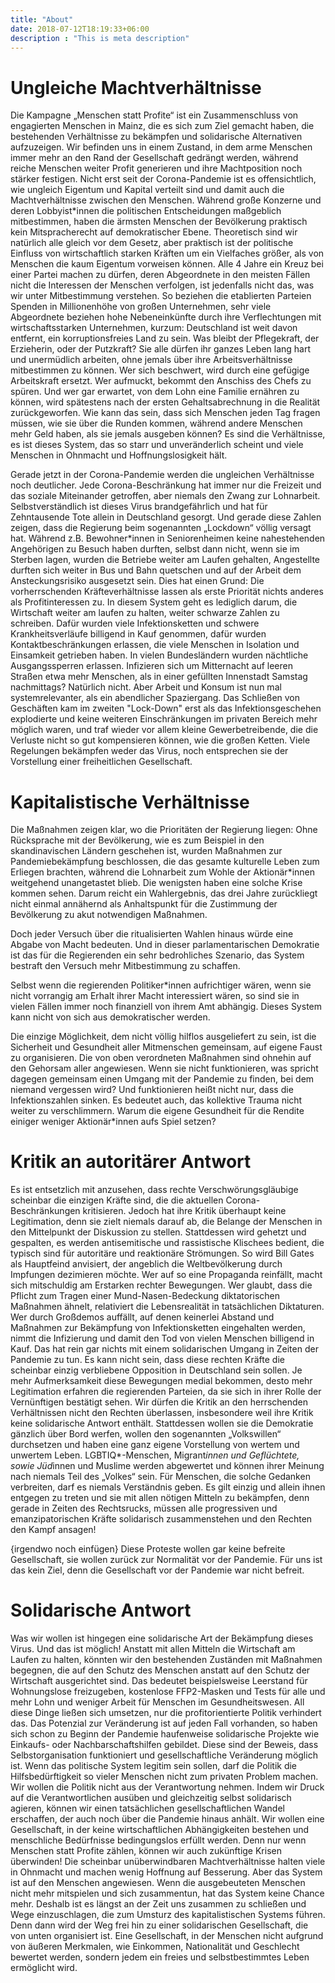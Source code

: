 ```yaml
---
title: "About"
date: 2018-07-12T18:19:33+06:00
description : "This is meta description"
---
```

# Ungleiche Machtverhältnisse

Die Kampagne „Menschen statt Profite“ ist ein Zusammenschluss von engagierten Menschen in Mainz, die es sich zum Ziel gemacht haben, die bestehenden Verhältnisse zu bekämpfen und solidarische Alternativen aufzuzeigen. Wir befinden uns in einem Zustand, in dem arme Menschen immer mehr an den Rand der Gesellschaft gedrängt werden, während reiche Menschen weiter Profit generieren und ihre Machtposition noch stärker festigen. Nicht erst seit der Corona-Pandemie ist es offensichtlich, wie ungleich Eigentum und Kapital verteilt sind und damit auch die Machtverhältnisse zwischen den Menschen. Während große Konzerne und deren Lobbyist*innen die politischen Entscheidungen maßgeblich mitbestimmen, haben die ärmsten Menschen der Bevölkerung praktisch kein Mitspracherecht auf demokratischer Ebene. Theoretisch sind wir natürlich alle gleich vor dem Gesetz, aber praktisch ist der politische Einfluss von wirtschaftlich starken Kräften um ein Vielfaches größer, als von Menschen die kaum Eigentum vorweisen können. Alle 4 Jahre ein Kreuz bei einer Partei machen zu dürfen, deren Abgeordnete in den meisten Fällen nicht die Interessen der Menschen verfolgen, ist jedenfalls nicht das, was wir unter Mitbestimmung verstehen. So beziehen die etablierten Parteien Spenden in Millionenhöhe von großen Unternehmen, sehr viele Abgeordnete beziehen hohe Nebeneinkünfte durch ihre Verflechtungen mit wirtschaftsstarken Unternehmen, kurzum: Deutschland ist weit davon entfernt, ein korruptionsfreies Land zu sein. Was bleibt der Pflegekraft, der Erzieherin, oder der Putzkraft? Sie alle dürfen ihr ganzes Leben lang hart und unermüdlich arbeiten, ohne jemals über ihre Arbeitsverhältnisse mitbestimmen zu können. Wer sich beschwert, wird durch eine gefügige Arbeitskraft ersetzt. Wer aufmuckt, bekommt den Anschiss des Chefs zu spüren. Und wer gar erwartet, von dem Lohn eine Familie ernähren zu können, wird spätestens nach der ersten Gehaltsabrechnung in die Realität zurückgeworfen. Wie kann das sein, dass sich Menschen jeden Tag fragen müssen, wie sie über die Runden kommen, während andere Menschen mehr Geld haben, als sie jemals ausgeben können? Es sind die Verhältnisse, es ist dieses System, das so starr und unveränderlich scheint und viele Menschen in Ohnmacht und Hoffnungslosigkeit hält.

Gerade jetzt in der Corona-Pandemie werden die ungleichen Verhältnisse noch deutlicher. Jede Corona-Beschränkung hat immer nur die Freizeit und das soziale Miteinander getroffen, aber niemals den Zwang zur Lohnarbeit. Selbstverständlich ist dieses Virus brandgefährlich und hat für Zehntausende Tote allein in Deutschland gesorgt. Und gerade diese Zahlen zeigen, dass die Regierung beim sogenannten „Lockdown“ völlig versagt hat. Während z.B. Bewohner*innen in Seniorenheimen keine nahestehenden Angehörigen zu Besuch haben durften, selbst dann nicht, wenn sie im Sterben lagen, wurden die Betriebe weiter am Laufen gehalten, Angestellte durften sich weiter in Bus und Bahn quetschen und auf der Arbeit dem Ansteckungsrisiko ausgesetzt sein. Dies hat einen Grund: Die vorherrschenden Kräfteverhältnisse lassen als erste Priorität nichts anderes als Profitinteressen zu. In diesem System geht es lediglich darum, die Wirtschaft weiter am laufen zu halten, weiter schwarze Zahlen zu schreiben. Dafür wurden viele Infektionsketten und schwere Krankheitsverläufe billigend in Kauf genommen, dafür wurden Kontaktbeschränkungen erlassen, die viele Menschen in Isolation und Einsamkeit getrieben haben. In vielen Bundesländern wurden nächtliche Ausgangssperren erlassen. Infizieren sich um Mitternacht auf leeren Straßen etwa mehr Menschen, als in einer gefüllten Innenstadt Samstag nachmittags? Natürlich nicht. Aber Arbeit und Konsum ist nun mal systemrelevanter, als ein abendlicher Spaziergang. Das Schließen von Geschäften kam im zweiten "Lock-Down" erst als das Infektionsgeschehen explodierte und keine weiteren Einschränkungen im privaten Bereich mehr möglich waren, und traf wieder vor allem kleine Gewerbetreibende, die die Verluste nicht so gut kompensieren können, wie die großen Ketten. Viele Regelungen bekämpfen weder das Virus, noch entsprechen sie der Vorstellung einer freiheitlichen Gesellschaft.




# Kapitalistische Verhältnisse


Die Maßnahmen zeigen klar, wo die  Prioritäten der Regierung liegen:
Ohne Rücksprache mit der Bevölkerung, wie es zum Beispiel in den skandinavischen Ländern geschehen ist, wurden Maßnahmen zur Pandemiebekämpfung beschlossen, die das gesamte
kulturelle Leben zum Erliegen brachten, während die Lohnarbeit zum Wohle der Aktionär*innen weitgehend unangetastet blieb. Die wenigsten haben eine solche Krise kommen sehen. Darum reicht ein Wahlergebnis, das drei Jahre zurückliegt nicht einmal annähernd als Anhaltspunkt für die Zustimmung der Bevölkerung zu akut notwendigen Maßnahmen.

Doch jeder Versuch über die ritualisierten Wahlen hinaus würde eine Abgabe von Macht bedeuten. Und in dieser parlamentarischen Demokratie ist das für die Regierenden ein sehr
bedrohliches Szenario, das System bestraft den Versuch mehr Mitbestimmung zu schaffen.

Selbst wenn die regierenden Politiker*innen aufrichtiger wären, wenn sie nicht vorrangig am Erhalt ihrer Macht interessiert wären, so sind sie in vielen Fällen immer noch finanziell von ihrem Amt abhängig. Dieses System kann nicht von sich aus demokratischer werden.

Die einzige Möglichkeit, dem nicht völlig hilflos ausgeliefert zu sein, ist die Sicherheit und Gesundheit aller Mitmenschen gemeinsam, auf eigene Faust zu organisieren. Die von oben verordneten Maßnahmen sind ohnehin auf den Gehorsam aller angewiesen. Wenn sie nicht funktionieren, was spricht dagegen gemeinsam einen Umgang mit der Pandemie zu finden, bei
dem niemand vergessen wird? Und funktionieren heißt nicht nur, dass die Infektionszahlen sinken. Es bedeutet auch, das kollektive Trauma nicht weiter zu verschlimmern. Warum die eigene Gesundheit für die Rendite einiger weniger Aktionär*innen aufs Spiel setzen? 


# Kritik an autoritärer Antwort

Es ist entsetzlich mit anzusehen, dass rechte Verschwörungsgläubige scheinbar die einzigen Kräfte sind, die die aktuellen Corona-Beschränkungen kritisieren. Jedoch hat ihre Kritik überhaupt keine Legitimation, denn sie zielt niemals darauf ab, die Belange der Menschen in den Mittelpunkt der Diskussion zu stellen. Stattdessen wird gehetzt und gespalten, es werden antisemitische und rassistische Klischees bedient, die typisch sind für autoritäre und reaktionäre Strömungen. So wird Bill Gates als Hauptfeind anvisiert, der angeblich die Weltbevölkerung durch Impfungen dezimieren möchte. Wer auf so eine Propaganda reinfällt, macht sich mitschuldig am Erstarken rechter Bewegungen. Wer glaubt, dass die Pflicht zum Tragen einer Mund-Nasen-Bedeckung diktatorischen Maßnahmen ähnelt, relativiert die Lebensrealität in tatsächlichen Diktaturen. Wer durch Großdemos auffällt, auf denen keinerlei Abstand und Maßnahmen zur Bekämpfung von Infektionsketten eingehalten werden, nimmt die Infizierung und damit den Tod von vielen Menschen billigend in Kauf. Das hat rein gar nichts mit einem solidarischen Umgang in Zeiten der Pandemie zu tun. Es kann nicht sein, dass diese rechten Kräfte die scheinbar einzig verbliebene Opposition in Deutschland sein sollen. Je mehr Aufmerksamkeit diese Bewegungen medial bekommen, desto mehr Legitimation erfahren die regierenden Parteien, da sie sich in ihrer Rolle der Vernünftigen bestätigt sehen. Wir dürfen die Kritik an den herrschenden Verhältnissen nicht den Rechten überlassen, insbesondere weil ihre Kritik keine solidarische Antwort enthält. Stattdessen wollen sie die Demokratie gänzlich über Bord werfen, wollen den sogenannten „Volkswillen“ durchsetzen und haben eine ganz eigene Vorstellung von wertem und unwertem Leben. LGBTIQ*-Menschen, Migrant*innen und Geflüchtete, sowie Jüd*innen und Muslime werden abgewertet und können ihrer Meinung nach niemals Teil des „Volkes“ sein. Für Menschen, die solche Gedanken verbreiten, darf es niemals
 Verständnis geben. Es gilt einzig und allein ihnen entgegen zu treten und sie mit allen nötigen Mitteln zu bekämpfen, denn gerade in Zeiten des Rechtsrucks, müssen alle progressiven und emanzipatorischen Kräfte solidarisch zusammenstehen und den Rechten den Kampf ansagen! 
 
{irgendwo noch einfügen} Diese Proteste wollen gar keine befreite Gesellschaft, sie wollen zurück zur Normalität vor der Pandemie. Für uns ist das kein Ziel, denn die Gesellschaft vor der Pandemie war nicht befreit.




# Solidarische Antwort

                                   
Was wir wollen ist hingegen eine solidarische Art der Bekämpfung dieses Virus. Und das ist möglich! Anstatt mit allen Mitteln die Wirtschaft am Laufen zu halten, könnten wir den bestehenden Zuständen mit Maßnahmen begegnen, die auf den Schutz des Menschen anstatt auf den Schutz der Wirtschaft ausgerichtet sind. Das bedeutet beispielsweise Leerstand für Wohnungslose freizugeben, kostenlose FFP2-Masken und Tests für alle und mehr Lohn und weniger Arbeit für Menschen im Gesundheitswesen. All diese Dinge ließen sich umsetzen, nur die profitorientierte Politik verhindert das. Das Potenzial zur Veränderung ist auf jeden Fall vorhanden, so haben sich schon zu Beginn der Pandemie haufenweise solidarische Projekte wie Einkaufs- oder Nachbarschaftshilfen gebildet. Diese sind der Beweis, dass Selbstorganisation funktioniert und gesellschaftliche Veränderung möglich ist. Wenn das politische System  legitim sein sollen, darf die Politik die Hilfsbedürftigkeit so vieler Menschen nicht zum privaten Problem machen. Wir wollen die Politik nicht aus der Verantwortung nehmen. Indem wir Druck auf die Verantwortlichen ausüben und gleichzeitig selbst solidarisch agieren, können wir einen tatsächlichen gesellschaftlichen Wandel erschaffen, der auch noch über die Pandemie hinaus anhält. Wir wollen eine Gesellschaft, in der keine wirtschaftlichen Abhängigkeiten bestehen und menschliche Bedürfnisse bedingungslos erfüllt werden. Denn nur wenn Menschen statt Profite zählen, können wir auch zukünftige Krisen überwinden!
Die scheinbar unüberwindbaren Machtverhältnisse halten viele in Ohnmacht und machen wenig Hoffnung auf Besserung. Aber das System ist auf den Menschen angewiesen. Wenn die ausgebeuteten Menschen nicht mehr mitspielen und sich zusammentun, hat das System keine Chance mehr. Deshalb ist es längst an der Zeit uns zusammen zu schließen und Wege einzuschlagen, die zum Umsturz des kapitalistischen Systems führen. Denn dann wird der Weg frei hin zu einer solidarischen Gesellschaft, die von unten organisiert ist. Eine Gesellschaft, in der Menschen nicht aufgrund von äußeren Merkmalen, wie Einkommen, Nationalität und Geschlecht bewertet werden, sondern jedem ein freies und selbstbestimmtes Leben ermöglicht wird.


